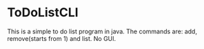 # ToDoListCLI
This is a simple to do list program in java. The commands are: add, remove(starts from 1) and list. No GUI.
